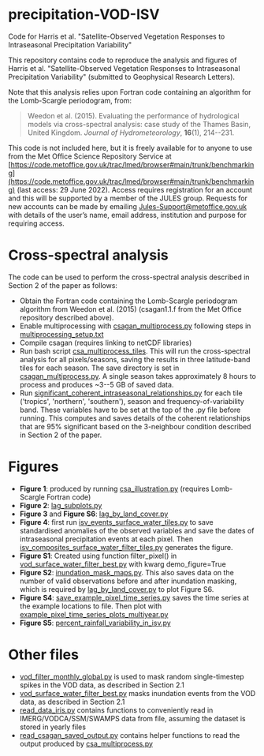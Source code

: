 # precipitation-VOD-ISV
Code for Harris et al. "Satellite-Observed Vegetation Responses to Intraseasonal Precipitation Variability"

This repository contains code to reproduce the analysis and figures of Harris et al. "Satellite-Observed Vegetation Responses to Intraseasonal Precipitation Variability" (submitted to Geophysical Research Letters).

Note that this analysis relies upon Fortran code containing an algorithm for the Lomb-Scargle periodogram, from:
>Weedon et al. (2015). Evaluating the performance of hydrological models via cross-spectral analysis: case study of the Thames Basin, United Kingdom. *Journal of Hydrometeorology*, **16**(1), 214--231.

This code is not included here, but it is freely available for to anyone to use from the Met Office Science Repository Service at [https://code.metoffice.gov.uk/trac/lmed/browser#main/trunk/benchmarking](https://code.metoffice.gov.uk/trac/lmed/browser#main/trunk/benchmarking) (last access: 29 June 2022). Access requires registration for an account and this will be supported by a member of the JULES group. Requests for new accounts can be made by emailing [Jules-Support@metoffice.gov.uk](mailto:Jules-Support@metoffice.gov.uk) with details of the user’s name, email address, institution and purpose for requiring access.

# Cross-spectral analysis

The code can be used to perform the cross-spectral analysis described in Section 2 of the paper as follows:
- Obtain the Fortran code containing the Lomb-Scargle periodogram algorithm from Weedon et al. (2015) (csagan1.1.f from the Met Office repository described above).
- Enable multiprocessing with [csagan_multiprocess.py](src/csagan_multiprocess.py) following steps in [multiprocessing_setup.txt](multiprocessing_setup.txt)
- Compile csagan (requires linking to netCDF libraries)
- Run bash script [csa_multiprocess_tiles](src/csa_multiprocess_tiles). This will run the cross-spectral analysis for all pixels/seasons, saving the results in three latitude-band tiles for each season. The save directory is set in [csagan_multiprocess.py](src/csagan_multiprocess.py). A single season takes approximately 8 hours to process and produces ~3--5 GB of saved data.
- Run [significant_coherent_intraseasonal_relationships.py](src/significant_coherent_intraseasonal_relationships.py) for each tile ('tropics', 'northern', 'southern'), season and frequency-of-variability band. These variables have to be set at the top of the .py file before running. This computes and saves details of the coherent relationships that are 95% significant based on the 3-neighbour condition described in Section 2 of the paper.

# Figures
- **Figure 1**: produced by running [csa_illustration.py](src/csa_illustration.py) (requires Lomb-Scargle Fortran code)
- **Figure 2**: [lag_subplots.py](src/lag_subplots.py)
- **Figure 3** and **Figure S6**: [lag_by_land_cover.py](src/lag_by_land_cover.py)
- **Figure 4**: first run [isv_events_surface_water_tiles.py](src/isv_events_surface_water_tiles.py) to save standardised anomalies of the observed variables and save the dates of intraseasonal precipitation events at each pixel. Then [isv_composites_surface_water_filter_tiles.py](src/isv_composites_surface_water_filter_tiles.py) generates the figure.
- **Figure S1**: Created using function filter_pixel() in [vod_surface_water_filter_best.py](src/vod_surface_water_filter_best.py) with kwarg demo_figure=True
- **Figure S2**: [inundation_mask_maps.py](src/inundation_mask_maps.py). This also saves data on the number of valid observations before and after inundation masking, which is required by [lag_by_land_cover.py](src/lag_by_land_cover.py) to plot Figure S6.
- **Figure S4**: [save_example_pixel_time_series.py](src/save_example_pixel_time_series.py) saves the time series at the example locations to file. Then plot with [example_pixel_time_series_plots_multiyear.py](src/example_pixel_time_series_plots_multiyear.py)
- **Figure S5**: [percent_rainfall_variability_in_isv.py](src/percent_rainfall_variability_in_isv.py)


# Other files
- [vod_filter_monthly_global.py](src/vod_filter_monthly_global.py) is used to mask random single-timestep spikes in the VOD data, as described in Section 2.1
- [vod_surface_water_filter_best.py](src/vod_surface_water_filter_best.py) masks inundation events from the VOD data, as described in Section 2.1
- [read_data_iris.py](src/read_data_iris.py) contains functions to conveniently read in IMERG/VODCA/SSM/SWAMPS data from file, assuming the dataset is stored in yearly files
- [read_csagan_saved_output.py](src/read_csagan_saved_output.py) contains helper functions to read the output produced by [csa_multiprocess.py](src/csa_multiprocess.py)